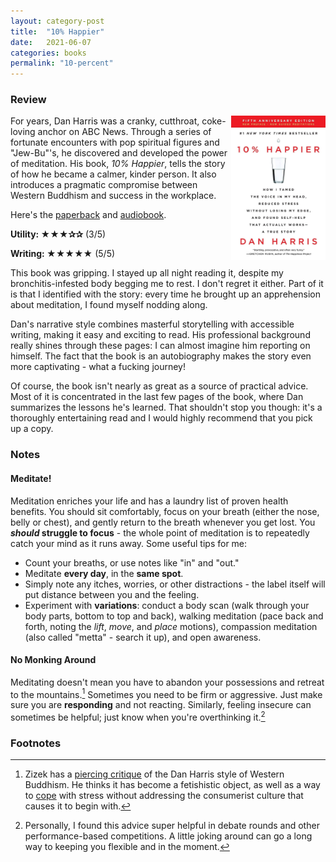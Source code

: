 ```yaml
---
layout: category-post
title:  "10% Happier"
date:   2021-06-07
categories: books
permalink: "10-percent"
---
```


### Review

<img align="right" width="30%" src="/resources/10percent.jpg">

For years, Dan Harris was a cranky, cutthroat, coke-loving anchor on ABC News. Through a series of fortunate encounters with pop spiritual figures and "Jew-Bu"'s, he discovered and developed the power of meditation. His book, *10% Happier*, tells the story of how he became a calmer, kinder person. It also introduces a pragmatic compromise between Western Buddhism and success in the workplace.

Here's the [paperback](https://www.amazon.com/10-Happier-Self-Help-Actually-Works/dp/0062265431) and [audiobook](https://www.amazon.com/10%25-Happier-Dan-Harris-audiobook/dp/B00I8NLVFY).

**Utility: ★★★✰✰** (3/5)

**Writing: ★★★★★** (5/5)

This book was gripping. I stayed up all night reading it, despite my bronchitis-infested body begging me to rest. I don't regret it either. Part of it is that I identified with the story: every time he brought up an apprehension about meditation, I found myself nodding along.

Dan's narrative style combines masterful storytelling with accessible writing, making it easy and exciting to read. His professional background really shines through these pages: I can almost imagine him reporting on himself. The fact that the book is an autobiography makes the story even more captivating - what a fucking journey!

Of course, the book isn't nearly as great as a source of practical advice. Most of it is concentrated in the last few pages of the book, where Dan summarizes the lessons he's learned. That shouldn't stop you though: it's a thoroughly entertaining read and I would highly recommend that you pick up a copy.

### Notes

#### Meditate!

Meditation enriches your life and has a laundry list of proven health benefits. You should sit comfortably, focus on your breath (either the nose, belly or chest), and gently return to the breath whenever you get lost. You ***should* struggle to focus** - the whole point of meditation is to repeatedly catch your mind as it runs away. Some useful tips for me:

- Count your breaths, or use notes like "in" and "out."
- Meditate **every day**, in the **same spot**.
- Simply note any itches, worries, or other distractions - the label itself will put distance between you and the feeling.
- Experiment with **variations**: conduct a body scan (walk through your body parts, bottom to top and back), walking meditation (pace back and forth, noting the *lift*, *move*, and *place* motions), compassion meditation (also called "metta" - search it up), and open awareness.

#### No Monking Around

Meditating doesn't mean you have to abandon your possessions and retreat to the mountains.[^1] Sometimes you need to be firm or aggressive. Just make sure you are **responding** and not reacting. Similarly, feeling insecure can sometimes be helpful; just know when you're overthinking it.[^2]

### Footnotes

[^1]: Zizek has a [piercing critique](https://www.cabinetmagazine.org/issues/2/zizek.php) of the Dan Harris style of Western Buddhism. He thinks it has become a fetishistic object, as well as a way to [cope](https://www.theguardian.com/commentisfree/belief/2011/mar/22/western-buddhism) with stress without addressing the consumerist culture that causes it to begin with.
[^2]: Personally, I found this advice super helpful in debate rounds and other performance-based competitions. A little joking around can go a long way to keeping you flexible and in the moment.

